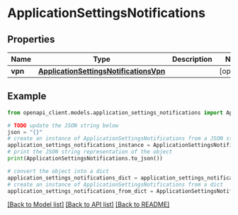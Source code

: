 # ApplicationSettingsNotifications


## Properties

Name | Type | Description | Notes
------------ | ------------- | ------------- | -------------
**vpn** | [**ApplicationSettingsNotificationsVpn**](ApplicationSettingsNotificationsVpn.md) |  | [optional] 

## Example

```python
from openapi_client.models.application_settings_notifications import ApplicationSettingsNotifications

# TODO update the JSON string below
json = "{}"
# create an instance of ApplicationSettingsNotifications from a JSON string
application_settings_notifications_instance = ApplicationSettingsNotifications.from_json(json)
# print the JSON string representation of the object
print(ApplicationSettingsNotifications.to_json())

# convert the object into a dict
application_settings_notifications_dict = application_settings_notifications_instance.to_dict()
# create an instance of ApplicationSettingsNotifications from a dict
application_settings_notifications_from_dict = ApplicationSettingsNotifications.from_dict(application_settings_notifications_dict)
```
[[Back to Model list]](../README.md#documentation-for-models) [[Back to API list]](../README.md#documentation-for-api-endpoints) [[Back to README]](../README.md)


